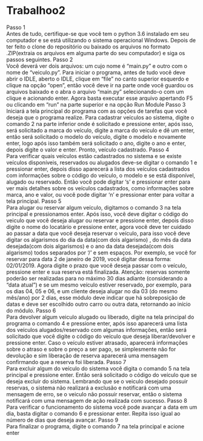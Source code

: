 # Trabalhoo2
Passo 1<br/>
Antes de tudo, certifique-se que você tem o python 3.6 instalado em seu computador e se está utilizando o sistema operacional Windows. Depois de ter feito o clone do repositório ou baixado os arquivos no formato .ZIP(extraia os arquivos em alguma parte do seu computador) e siga os passos seguintes.
Passo 2<br/>
Você deverá ver dois arquivos: um cujo nome é “main.py” e outro com o nome de “veiculo.py”. Para iniciar o programa, antes de tudo você deve abrir o IDLE, aberto o IDLE, clique em “file” no canto superior esquerdo e clique na opção “open”, então você deve ir na parte onde você guardou os arquivos baixado e o abra o arquivo “main.py” selecionando-o com um clique e acionando enter. Agora basta executar esse arquivo apertando F5 ou clicando em “run” na parte superior e na opção Run Module
Passo 3<br/>
Iniciará a tela principal do programa com as opções de tarefas que você deseja que o programa realize. Para cadastrar veículos ao sistema, digite o comando 2 na parte inferior onde é solicitado e pressione enter, após isso, será solicitado a marca do veículo, digite a marca do veículo e dê um enter, então será solicitado o modelo do veículo, digite o modelo e novamente enter, logo após isso também será solicitado o ano, digite o ano e enter, depois digite o valor e enter. Pronto, veículo cadastrado.
Passo 4<br/>
Para verificar quais veículos estão cadastrados no sistema e se existe veículos disponíveis, reservados ou alugados deve-se digitar o comando 1 e pressionar enter, depois disso aparecerá a lista dos veículos cadastrados com informações sobre o código do veículo, o modelo e se está disponível, alugado ou reservado. Então você pode digitar ‘s’ e pressionar enter para ver mais detalhes sobre os veículos cadastrados, como informações sobre marca, ano e valor, ou você pode digitar ‘n’ e pressionar enter para voltar a tela principal.
Passo 5<br/>
Para alugar ou reservar algum veículo, digitamos o comando 3 na tela principal e pressionamos enter. Após isso, você deve digitar o código do veiculo que você deseja alugar ou reservar e pressione enter, depois disso digite o nome do locatário e pressione enter, agora você deve ter cuidado ao passar a data que você deseja reservar o veículo, para isso você deve digitar os algarismos do dia da data(com dois algarismo) , do mês da data desejada(com dois algarismos) e o ano da data desejada(com dois algarismo) todos separados por ‘/’ e sem espaços. Por exemplo, se você for reservar para data 2 de janeiro de 2019, você digitar dessa forma: 02/01/2019. Agora digite o prazo que você deseja passar com o veículo, pressione enter e sua reserva está finalizada. Atenção: reservas somente poderão ser realizadas para no máximo 30 dias adiante (considerando a “data atual”) e se um mesmo veículo estiver reservado, por exemplo, para os dias 04, 05 e 06, e um cliente deseja alugar no dia 03 (do mesmo mês/ano) por 2 dias, esse módulo deve indicar que há sobreposição de datas e deve ser escolhido outro carro ou outra data, retornando ao início do módulo.
Passo 6<br/>
Para devolver algum veiculo alugado ou liberado, digite na tela principal do programa o comando 4 e pressione enter, após isso aparecerá uma lista dos veículos alugados/reservado com algumas informações, então será solicitado que você digite o código do veículo que deseja liberar/devolver e pressione enter. Caso o veículo estiver atrasado, aparecerá informações sobre o atraso e sobre o preço a ser pago, se simplesmente não for devolução e sim liberação de reserva aparecerá uma mensagem confirmando que a reserva foi liberada.
Passo 7<br/>
Para excluir algum do veículo do sistema você digita o comando 5 na tela principal e pressione enter. Então será solicitado o código do veículo que se deseja excluir do sistema. Lembrando que se o veiculo desejado possuir reservas, o sistema não realizará a exclusão e notificará com uma mensagem de erro, se o veiculo não possuir reservar, então o sistema notificará com uma mensagem de ação realizada com sucesso.
Passo 8<br/>
Para verificar o funcionamento do sistema você pode avançar a data em um dia, basta digitar o comando 6 e pressionar enter. Repita isso igual ao número de dias que deseja avançar.
Passo 9<br/>
Para finalizar o programa, digite o comando 7 na tela principal e acione enter
